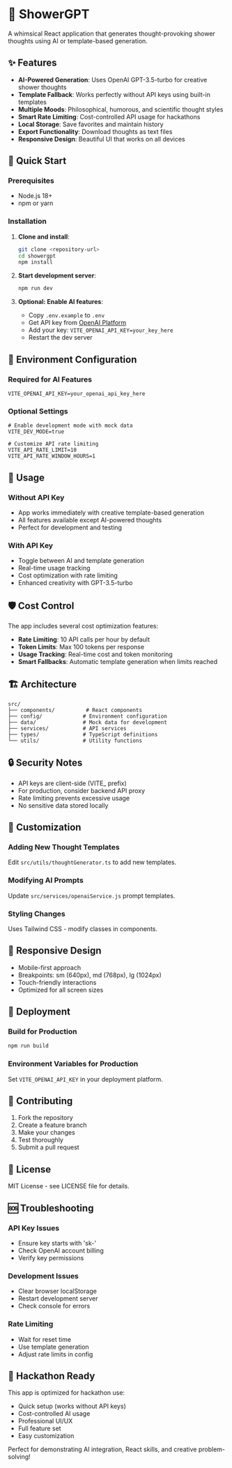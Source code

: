 # 🚿 ShowerGPT

A whimsical React application that generates thought-provoking shower thoughts using AI or template-based generation.

## ✨ Features

- **AI-Powered Generation**: Uses OpenAI GPT-3.5-turbo for creative shower thoughts
- **Template Fallback**: Works perfectly without API keys using built-in templates
- **Multiple Moods**: Philosophical, humorous, and scientific thought styles
- **Smart Rate Limiting**: Cost-controlled API usage for hackathons
- **Local Storage**: Save favorites and maintain history
- **Export Functionality**: Download thoughts as text files
- **Responsive Design**: Beautiful UI that works on all devices

## 🚀 Quick Start

### Prerequisites
- Node.js 18+ 
- npm or yarn

### Installation

1. **Clone and install**:
   ```bash
   git clone <repository-url>
   cd showergpt
   npm install
   ```

2. **Start development server**:
   ```bash
   npm run dev
   ```

3. **Optional: Enable AI features**:
   - Copy `.env.example` to `.env`
   - Get API key from [OpenAI Platform](https://platform.openai.com/api-keys)
   - Add your key: `VITE_OPENAI_API_KEY=your_key_here`
   - Restart the dev server

## 🔧 Environment Configuration

### Required for AI Features
```env
VITE_OPENAI_API_KEY=your_openai_api_key_here
```

### Optional Settings
```env
# Enable development mode with mock data
VITE_DEV_MODE=true

# Customize API rate limiting
VITE_API_RATE_LIMIT=10
VITE_API_RATE_WINDOW_HOURS=1
```

## 🎯 Usage

### Without API Key
- App works immediately with creative template-based generation
- All features available except AI-powered thoughts
- Perfect for development and testing

### With API Key
- Toggle between AI and template generation
- Real-time usage tracking
- Cost optimization with rate limiting
- Enhanced creativity with GPT-3.5-turbo

## 🛡️ Cost Control

The app includes several cost optimization features:

- **Rate Limiting**: 10 API calls per hour by default
- **Token Limits**: Max 100 tokens per response
- **Usage Tracking**: Real-time cost and token monitoring
- **Smart Fallbacks**: Automatic template generation when limits reached

## 🏗️ Architecture

```
src/
├── components/          # React components
├── config/             # Environment configuration
├── data/               # Mock data for development
├── services/           # API services
├── types/              # TypeScript definitions
└── utils/              # Utility functions
```

## 🔒 Security Notes

- API keys are client-side (VITE_ prefix)
- For production, consider backend API proxy
- Rate limiting prevents excessive usage
- No sensitive data stored locally

## 🎨 Customization

### Adding New Thought Templates
Edit `src/utils/thoughtGenerator.ts` to add new templates.

### Modifying AI Prompts
Update `src/services/openaiService.js` prompt templates.

### Styling Changes
Uses Tailwind CSS - modify classes in components.

## 📱 Responsive Design

- Mobile-first approach
- Breakpoints: sm (640px), md (768px), lg (1024px)
- Touch-friendly interactions
- Optimized for all screen sizes

## 🚀 Deployment

### Build for Production
```bash
npm run build
```

### Environment Variables for Production
Set `VITE_OPENAI_API_KEY` in your deployment platform.

## 🤝 Contributing

1. Fork the repository
2. Create a feature branch
3. Make your changes
4. Test thoroughly
5. Submit a pull request

## 📄 License

MIT License - see LICENSE file for details.

## 🆘 Troubleshooting

### API Key Issues
- Ensure key starts with 'sk-'
- Check OpenAI account billing
- Verify key permissions

### Development Issues
- Clear browser localStorage
- Restart development server
- Check console for errors

### Rate Limiting
- Wait for reset time
- Use template generation
- Adjust rate limits in config

## 🎉 Hackathon Ready

This app is optimized for hackathon use:
- Quick setup (works without API keys)
- Cost-controlled AI usage
- Professional UI/UX
- Full feature set
- Easy customization

Perfect for demonstrating AI integration, React skills, and creative problem-solving!